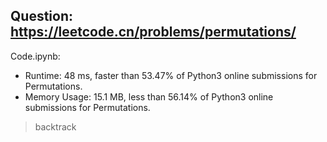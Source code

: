 ## Question: https://leetcode.cn/problems/permutations/

Code.ipynb:
* Runtime: 48 ms, faster than 53.47% of Python3 online submissions for Permutations.
* Memory Usage: 15.1 MB, less than 56.14% of Python3 online submissions for Permutations.
> backtrack
